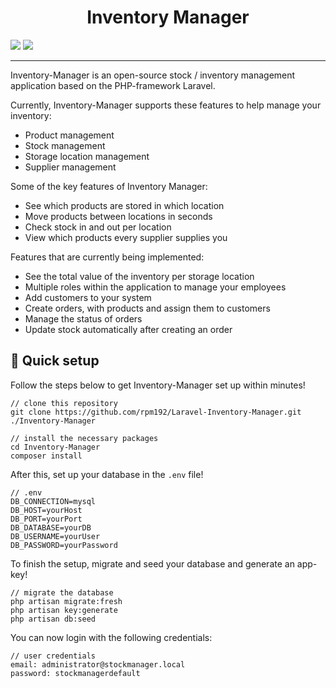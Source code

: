 <h1 align="center">Inventory Manager</h1>

![](https://img.shields.io/github/downloads/rpm192/Laravel-Inventory-Manager/total.svg?style=for-the-badge)
![](https://img.shields.io/github/license/rpm192/Laravel-Inventory-Manager.svg?style=for-the-badge)
<hr>

Inventory-Manager is an open-source stock / inventory management application based on the PHP-framework Laravel.

Currently, Inventory-Manager supports these features to help manage your inventory:

* Product management
* Stock management
* Storage location management
* Supplier management

Some of the key features of Inventory Manager:

* See which products are stored in which location
* Move products between locations in seconds
* Check stock in and out per location
* View which products every supplier supplies you

Features that are currently being implemented:

* See the total value of the inventory per storage location
* Multiple roles within the application to manage your employees
* Add customers to your system
* Create orders, with products and assign them to customers
* Manage the status of orders
* Update stock automatically after creating an order

## 🚀 Quick setup

Follow the steps below to get Inventory-Manager set up within minutes!

```
// clone this repository
git clone https://github.com/rpm192/Laravel-Inventory-Manager.git ./Inventory-Manager

// install the necessary packages
cd Inventory-Manager
composer install
```

After this, set up your database in the `.env` file!

```
// .env
DB_CONNECTION=mysql
DB_HOST=yourHost
DB_PORT=yourPort
DB_DATABASE=yourDB
DB_USERNAME=yourUser
DB_PASSWORD=yourPassword
```

To finish the setup, migrate and seed your database and generate an app-key!

```
// migrate the database
php artisan migrate:fresh
php artisan key:generate
php artisan db:seed
```

You can now login with the following credentials:

```
// user credentials
email: administrator@stockmanager.local
password: stockmanagerdefault
```
